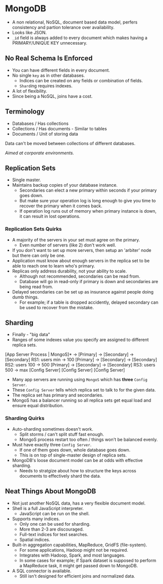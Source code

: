 # MongoDB

- A non relational, NoSQL, document based data model, perfers consistency and partion tolerance over availability.
- Looks like JSON.
- `_id` field is always added to every document which makes having a PRIMARY/UNIQUE KEY unnecessary.

## No Real Schema Is Enforced

- You can have different fields in every document.
- No single `key` as in other databases.
  - Indices can be created on any fields or combination of fields.
  - `Shard`ing requires indexes. <!-- Sharding: Horizontal partitioning -->
- A lot of flexibility. <!-- Although you can shove anything, doesn't mean you should. -->
- Since being a NoSQL, joins have a cost.

## Terminology

- Databases / Has collections
- Collections / Has documents - Similar to tables
- Documents / Unit of storing data

Data can't be moved between collections of different databases.

*Aimed at corporate environments.*

## Replication Sets

- Single master.
- Maintains backup copies of your database instance.
  - Secondaries can elect a new primary within seconds if your primary goes down.
  - But make sure your operation log is long enough to give you time to recover the primary when it comes back.
  - If operation log runs out of memory when primary instance is down, it can result in lost operations.

### Replication Sets Quirks

- A majority of the servers in your set must agree on the primary.
  - Even number of servers (like 2) don't work well.
- If you don't want to set up more servers, then setup an 'arbiter' node but there can only be one.
- Application must know about enough servers in the replica set to be able to reach one to learn who's primary.
- Replicas only address durability, not your ability to scale.
  - Although not recommended, secondaries can be read from.
  - Database will go in read-only if primary is down and secondaries are being read from.
- Delayed secondaries can be set up as insurance against people doing dumb things.
  - For example; if a table is dropped accidently, delayed secondary can be used to recover from the mistake.

## Sharding

- Finally - "big data"
- Ranges of some indexes value you specify are assigned to different replica sets.

[App Server Process | MongoS]* -> [Primary] -> [Secondary] -> [Secondary] RS1: users min -> 100
                                  [Primary] -> [Secondary] -> [Secondary] RS2: users 100 -> 500
                                  [Primary] -> [Secondary] -> [Secondary] RS3: users 500 -> max
    [Config Server] <!-- Knows what node has what data and stuff -->
    [Config Server]
    [Config Server]

- Many app servers are running using `MongoS` which has **three** `Config Server`.
- These `Config Server` tells which replica set to talk to for the given data.
- The replica set has primary and secondaries.
- MongoS has a balancer running so all replica sets get equal load and ensure equal distribution.

### Sharding Quirks

- Auto-sharding sometimes doesn't work.
  - Split storms / can't split stuff fast enough.
  - MongoS process restart too often / things won't be balanced evenly.
- Must have exactly three `Config Server`.
  - If one of them goes down, whole database goes down.
  - This is on top of single-master design of replica sets.
- MongoDB's loose document model can be at odds with effective sharding.
  - Needs to stratgize about how to structure the keys across documents to effectively shard the data.
  
## Neat Things About MongoDB

- Not just another NoSQL data, has a very flexible document model.
- Shell is a full JavaScript interpreter.
  - JavaScript can be run on the shell.
- Supports many indices.
  - Only one can be used for sharding.
  - More than 2-3 are discouraged.
  - Full-text indices for text searches.
  - Spatial indices.
- Built-in aggregation capabilities, MapReduce, GridFS (file-system).
  - For some applications, Hadoop might not be required.
  - Integrates with Hadoop, Spark, and most languages.
  - In some cases for example; if Spark dataset is supposed to perform a MapReduce task, it might get passed down to MongoDB.
- A SQL connector is available.
  - Still isn't designed for efficient joins and normalized data.
